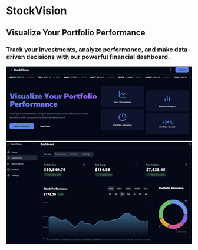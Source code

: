 # StockVision

## Visualize Your Portfolio Performance 

### Track your investments, analyze performance, and make data-driven decisions with our powerful financial dashboard.

![Stockvision](StockVison.png)
![Stockvision](Dashboard.png)

